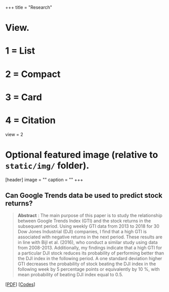 +++
title = "Research"

# View.
#   1 = List
#   2 = Compact
#   3 = Card
#   4 = Citation
view = 2

# Optional featured image (relative to `static/img/` folder).
[header]
image = ""
caption = ""
+++

## Can Google Trends data be used to predict stock returns?
> **Abstract** : The main purpose of this paper is to study the relationship between Google Trends Index (GTI)
and the stock returns in the subsequent period. Using weekly GTI data from 2013 to 2018 for 30
Dow Jones Industrial (DJI) companies, I find that a high GTI is associated with negative returns
in the next period. These results are in line with Bijl et al. (2016), who conduct a similar study
using data from 2008-2013. Additionally, my findings indicate that a high GTI for a particular DJI
stock reduces its probability of performing better than the DJI index in the following period. A
one standard deviation higher GTI decreases the probability of stock beating the DJI index in the
following week by 5 percentage points or equivalently by 10 %, with mean probability of beating DJI
index equal to 0.5.

\[[PDF](https://github.com/jugalm/Google-trends-stock-data/blob/master/final_paper.pdf)\] \[[Codes](https://github.com/jugalm/Google-trends-stock-data/blob/master/poster.ipynb)\]
